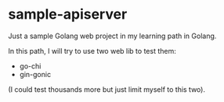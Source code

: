 # sample-apiserver
Just a sample Golang web project in my learning path in Golang.

In this path, I will try to use two web lib to test them:
* go-chi
* gin-gonic

(I could test thousands more but just limit myself to this two).
